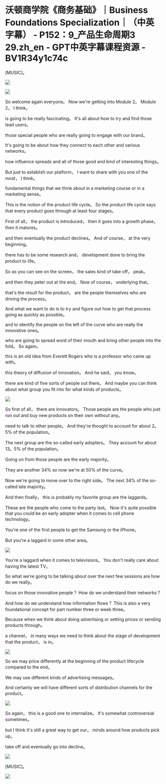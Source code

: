# 沃顿商学院《商务基础》｜Business Foundations Specialization｜（中英字幕） - P152：9_产品生命周期3 29.zh_en - GPT中英字幕课程资源 - BV1R34y1c74c

[MUSIC]。

![](img/aa9a7c96f035c142c71bee8e0eb6383e_1.png)

![](img/aa9a7c96f035c142c71bee8e0eb6383e_2.png)

So welcome again everyone。 Now we're getting into Module 2。 Module 2， I think。

is going to be really fascinating。 It's all about how to try and find those lead users。

those special people who are really going to engage with our brand。

It's going to be about how they connect to each other and various networks。

how influence spreads and all of those good and kind of interesting things。

But just to establish our platform， I want to share with you one of the most， I think。

fundamental things that we think about in a marketing course or in a marketing sense。

This is the notion of the product life cycle。 So the product life cycle says that every product goes through at least four stages。

First of all， the product is introduced， then it goes into a growth phase， then it matures。

and then eventually the product declines。 And of course， at the very beginning。

there has to be some research and， development done to bring the product to life。

So as you can see on the screen， the sales kind of take off， peak。

and then they peter out at the end。 Now of course， underlying that。

that's the result for the product， are the people themselves who are driving the process。

And what we want to do is to try and figure out how to get that process going as quickly as possible。

and to identify the people on the left of the curve who are really the innovative ones。

who are going to spread word of their mouth and bring other people into the fold。 So again。

this is an old idea from Everett Rogers who is a professor who came up with。

this theory of diffusion of innovation。 And he said， you know。

there are kind of five sorts of people out there。 And maybe you can think about what group you fit into for what kinds of products。

![](img/aa9a7c96f035c142c71bee8e0eb6383e_4.png)

So first of all， there are innovators。 Those people are the people who just run out and buy new products on their own without any。

need to talk to other people。 And they're thought to account for about 2。5% of the population。

The next group are the so-called early adopters。 They account for about 13。5% of the population。

Going on from those people are the early majority。

They are another 34% so now we're at 50% of the curve。

Now we're going to move over to the right side。 The next 34% of the so-called late majority。

And then finally， this is probably my favorite group are the laggards。

These are the people who come to the party last。 Now it's quite possible that you could be an early adopter when it comes to cell phone technology。

You're one of the first people to get the Samsung or the iPhone。

But you're a laggard in some other area。

![](img/aa9a7c96f035c142c71bee8e0eb6383e_6.png)

You're a laggard when it comes to televisions。 You don't really care about having the latest TV。

So what we're going to be talking about over the next few sessions are how do we really。

focus on those innovative people？ How do we understand their networks？

And how do we understand how information flows？ This is also a very foundational concept for part number three or week three。

Because when we think about doing advertising or setting prices or sending products through。

a channel， in many ways we need to think about the stage of development that the product， is in。

![](img/aa9a7c96f035c142c71bee8e0eb6383e_8.png)

So we may price differently at the beginning of the product lifecycle compared to the end。

We may use different kinds of advertising messages。

And certainly we will have different sorts of distribution channels for the product。

![](img/aa9a7c96f035c142c71bee8e0eb6383e_10.png)

So again， this is a good one to internalize。 It's somewhat controversial sometimes。

but I think it's still a great way to get our， minds around how products pick up。

take off and eventually go into decline。

![](img/aa9a7c96f035c142c71bee8e0eb6383e_12.png)

[MUSIC]。

![](img/aa9a7c96f035c142c71bee8e0eb6383e_14.png)

